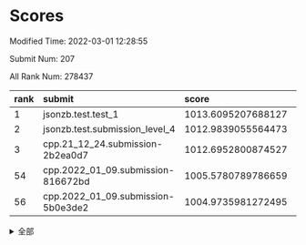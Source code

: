 # Scores

Modified Time: 2022-03-01 12:28:55

Submit Num: 207

All Rank Num: 278437

| rank |               submit               |       score        |       sigma        | pk_num |
| :--- | :--------------------------------- | :----------------- | :----------------- | :----- |
| 1    | jsonzb.test.test_1                 | 1013.6095207688127 | 0.7871444992027707 | 5377   |
| 2    | jsonzb.test.submission_level_4     | 1012.9839055564473 | 0.8055430555007459 | 5379   |
| 3    | cpp.21_12_24.submission-2b2ea0d7   | 1012.6952800874527 | 0.7780053786913543 | 5381   |
| 54   | cpp.2022_01_09.submission-816672bd | 1005.5780789786659 | 0.7051854891817275 | 5381   |
| 56   | cpp.2022_01_09.submission-5b0e3de2 | 1004.9735981272495 | 0.7180677278552988 | 5382   |


<details>
<summary>全部</summary>

| rank |                 submit                 |       score        |       sigma        | pk_num |
| :--- | :------------------------------------- | :----------------- | :----------------- | :----- |
| 1    | jsonzb.test.test_1                     | 1013.6095207688127 | 0.7871444992027707 | 5377   |
| 2    | jsonzb.test.submission_level_4         | 1012.9839055564473 | 0.8055430555007459 | 5379   |
| 3    | cpp.21_12_24.submission-2b2ea0d7       | 1012.6952800874527 | 0.7780053786913543 | 5381   |
| 4    | gobigger.level_3.submission_level_3_29 | 1012.6780670461342 | 0.7903742164290609 | 5379   |
| 5    | gobigger.level_3.submission_level_3_25 | 1011.6560066805239 | 0.7769043232281085 | 5386   |
| 6    | gobigger.level_3.submission_level_3_24 | 1011.6302052166222 | 0.7791003032473387 | 5377   |
| 7    | gobigger.level_3.submission_level_3_2  | 1011.5780336978145 | 0.7881553711331538 | 5377   |
| 8    | gobigger.level_3.submission_level_3_43 | 1011.1033520331669 | 0.7779211752340185 | 5379   |
| 9    | gobigger.level_3.submission_level_3_10 | 1011.0923150942982 | 0.7708519131770941 | 5385   |
| 10   | gobigger.level_3.submission_level_3_28 | 1011.0382739282786 | 0.7751067129667154 | 5374   |
| 11   | gobigger.level_3.submission_level_3_18 | 1010.9671776616344 | 0.7522342239716144 | 5377   |
| 12   | gobigger.level_3.submission_level_3_15 | 1010.920856503751  | 0.7817775892341676 | 5384   |
| 13   | gobigger.level_3.submission_level_3_13 | 1010.9047350697809 | 0.7676647405524797 | 5377   |
| 14   | gobigger.level_3.submission_level_3_27 | 1010.8461545528193 | 0.761236809506187  | 5383   |
| 15   | gobigger.level_3.submission_level_3_38 | 1010.7523026997693 | 0.7663260135187328 | 5380   |
| 16   | gobigger.level_3.submission_level_3_5  | 1010.7439849942741 | 0.7927506549938347 | 5379   |
| 17   | gobigger.level_3.submission_level_3_44 | 1010.676284410061  | 0.7537886642396202 | 5383   |
| 18   | gobigger.level_3.submission_level_3_48 | 1010.6718363756897 | 0.7599901253673449 | 5377   |
| 19   | gobigger.level_3.submission_level_3_7  | 1010.5351766489586 | 0.7766145286129532 | 5377   |
| 20   | gobigger.level_3.submission_level_3_1  | 1010.5333656127589 | 0.7538271518640233 | 5380   |
| 21   | gobigger.level_3.submission_level_3_42 | 1010.4784959880177 | 0.7747412581371687 | 5381   |
| 22   | gobigger.level_3.submission_level_3_4  | 1010.4682217227446 | 0.76436501168949   | 5379   |
| 23   | gobigger.level_3.submission_level_3_23 | 1010.4554361144835 | 0.7522213618465788 | 5381   |
| 24   | gobigger.level_3.submission_level_3_34 | 1010.2518850764559 | 0.7355872633543236 | 5381   |
| 25   | gobigger.level_3.submission_level_3_40 | 1010.1624930811488 | 0.7552984558249881 | 5383   |
| 26   | gobigger.level_3.submission_level_3_33 | 1010.1347278276603 | 0.7832590484567827 | 5386   |
| 27   | gobigger.level_3.submission_level_3_14 | 1010.1029592931308 | 0.756510551269192  | 5382   |
| 28   | gobigger.level_3.submission_level_3_39 | 1010.0950954893531 | 0.7381941203795984 | 5385   |
| 29   | gobigger.level_3.submission_level_3_6  | 1010.0466568146509 | 0.7435672140961606 | 5380   |
| 30   | gobigger.level_3.submission_level_3_32 | 1009.9751256740761 | 0.748895179776872  | 5379   |
| 31   | gobigger.level_3.submission_level_3_16 | 1009.9177068352716 | 0.7790308827248031 | 5385   |
| 32   | gobigger.level_3.submission_level_3_12 | 1009.7597605787759 | 0.7299873830916154 | 5382   |
| 33   | gobigger.level_3.submission_level_3_35 | 1009.7307957221775 | 0.7461081386939553 | 5380   |
| 34   | gobigger.level_3.submission_level_3_36 | 1009.668644154636  | 0.7571975951251102 | 5381   |
| 35   | gobigger.level_3.submission_level_3_41 | 1009.5651124916628 | 0.7426734856989244 | 5379   |
| 36   | gobigger.level_3.submission_level_3_30 | 1009.5451764331312 | 0.7561450662562675 | 5376   |
| 37   | gobigger.level_3.submission_level_3_37 | 1009.4962889998167 | 0.7487138285730721 | 5376   |
| 38   | gobigger.level_3.submission_level_3_31 | 1009.4961899167487 | 0.7295941952001002 | 5379   |
| 39   | gobigger.level_3.submission_level_3_49 | 1009.4610329322204 | 0.7519771041864619 | 5381   |
| 40   | gobigger.level_3.submission_level_3_20 | 1009.4496116535537 | 0.7633555583542259 | 5382   |
| 41   | gobigger.level_3.submission_level_3_17 | 1009.4367288710721 | 0.7567777216487691 | 5381   |
| 42   | gobigger.level_3.submission_level_3_22 | 1009.4151167644468 | 0.7609297657364315 | 5373   |
| 43   | gobigger.level_3.submission_level_3_19 | 1009.3862345167207 | 0.7481828869873358 | 5377   |
| 44   | gobigger.level_3.submission_level_3_47 | 1009.248331259529  | 0.7458862193471362 | 5379   |
| 45   | gobigger.level_3.submission_level_3_9  | 1009.1858038591291 | 0.7487773066263066 | 5386   |
| 46   | gobigger.level_3.submission_level_3_0  | 1009.0819369167982 | 0.7644566706058443 | 5385   |
| 47   | gobigger.level_3.submission_level_3_45 | 1009.0433681679502 | 0.7593479437221637 | 5378   |
| 48   | gobigger.level_3.submission_level_3_11 | 1009.0030280695611 | 0.7680430500608711 | 5380   |
| 49   | gobigger.level_3.submission_level_3_46 | 1008.9648280168875 | 0.7601886402267745 | 5381   |
| 50   | gobigger.level_3.submission_level_3_26 | 1008.9299692624135 | 0.7285340870563821 | 5379   |
| 51   | gobigger.level_3.submission_level_3_8  | 1008.7583092778613 | 0.7474513749920364 | 5381   |
| 52   | gobigger.level_3.submission_level_3_3  | 1008.5565395508578 | 0.7553387947205237 | 5384   |
| 53   | gobigger.level_3.submission_level_3_21 | 1008.5065918571302 | 0.7475038911977446 | 5379   |
| 54   | cpp.2022_01_09.submission-816672bd     | 1005.5780789786659 | 0.7051854891817275 | 5381   |
| 55   | gobigger.level_1.submission_level_1_5  | 1005.0520618231723 | 0.7353862748035267 | 5382   |
| 56   | cpp.2022_01_09.submission-5b0e3de2     | 1004.9735981272495 | 0.7180677278552988 | 5382   |
| 57   | gobigger.level_1.submission_level_1_8  | 1004.9143956354402 | 0.7157625922493515 | 5383   |
| 58   | gobigger.level_1.submission_level_1_43 | 1004.8757091668127 | 0.7312680301992307 | 5383   |
| 59   | gobigger.level_1.submission_level_1_7  | 1004.3558869890287 | 0.708780893427023  | 5382   |
| 60   | gobigger.level_1.submission_level_1_16 | 1004.3551105156492 | 0.7199556643316951 | 5387   |
| 61   | gobigger.level_1.submission_level_1_33 | 1004.2097777879679 | 0.7268978260004723 | 5383   |
| 62   | gobigger.level_1.submission_level_1_14 | 1004.1625039772892 | 0.7200135175503656 | 5380   |
| 63   | gobigger.level_1.submission_level_1_36 | 1004.1306714479653 | 0.7091757704418037 | 5383   |
| 64   | gobigger.level_1.submission_level_1_19 | 1004.124746945422  | 0.7176192779884769 | 5382   |
| 65   | gobigger.level_1.submission_level_1_48 | 1004.1141620457956 | 0.7207305936912027 | 5385   |
| 66   | gobigger.level_1.submission_level_1_26 | 1004.0767942482266 | 0.7137492100076407 | 5386   |
| 67   | gobigger.level_1.submission_level_1_39 | 1004.0290548551867 | 0.7216614885507985 | 5379   |
| 68   | gobigger.level_1.submission_level_1_17 | 1003.907791339867  | 0.7126140030693733 | 5384   |
| 69   | gobigger.level_1.submission_level_1_37 | 1003.7977120672368 | 0.7168183839068863 | 5381   |
| 70   | gobigger.level_1.submission_level_1_24 | 1003.761517645393  | 0.7293606696797481 | 5386   |
| 71   | gobigger.level_1.submission_level_1_1  | 1003.72484424227   | 0.7252460045587737 | 5381   |
| 72   | gobigger.level_1.submission_level_1_30 | 1003.6927186119327 | 0.7178773121723795 | 5381   |
| 73   | gobigger.level_1.submission_level_1_20 | 1003.6481379499222 | 0.723699207053738  | 5377   |
| 74   | gobigger.level_1.submission_level_1_28 | 1003.6137085367287 | 0.7088310046377011 | 5386   |
| 75   | gobigger.level_1.submission_level_1_31 | 1003.6114166086805 | 0.711013188995297  | 5379   |
| 76   | gobigger.level_1.submission_level_1_47 | 1003.588781843851  | 0.7185571251250757 | 5379   |
| 77   | gobigger.level_1.submission_level_1_9  | 1003.5681264054451 | 0.7127705234061968 | 5382   |
| 78   | gobigger.level_1.submission_level_1_13 | 1003.5589917402873 | 0.7180839365640828 | 5380   |
| 79   | gobigger.level_1.submission_level_1_34 | 1003.5252525344144 | 0.721379341697011  | 5383   |
| 80   | gobigger.level_1.submission_level_1_35 | 1003.4533100172526 | 0.7231705870573462 | 5377   |
| 81   | gobigger.level_1.submission_level_1_6  | 1003.4299729770265 | 0.7128740472521412 | 5382   |
| 82   | gobigger.level_1.submission_level_1_3  | 1003.3483699155696 | 0.7236998811857488 | 5381   |
| 83   | gobigger.level_1.submission_level_1_38 | 1003.3021630755107 | 0.7203556645576202 | 5379   |
| 84   | gobigger.level_1.submission_level_1_32 | 1003.2261658086358 | 0.7212339974375102 | 5377   |
| 85   | gobigger.level_1.submission_level_1_12 | 1003.2132084879851 | 0.7131591437862431 | 5382   |
| 86   | gobigger.level_1.submission_level_1_22 | 1003.1828791492882 | 0.7189524609551671 | 5377   |
| 87   | gobigger.level_1.submission_level_1_46 | 1003.1565831498754 | 0.7116449844620238 | 5386   |
| 88   | gobigger.level_1.submission_level_1_25 | 1003.1448890406201 | 0.715829571034246  | 5382   |
| 89   | gobigger.level_1.submission_level_1_11 | 1003.1274726158988 | 0.7200947006133138 | 5385   |
| 90   | gobigger.level_1.submission_level_1_49 | 1003.0146965573587 | 0.7188759242788254 | 5381   |
| 91   | gobigger.level_1.submission_level_1_18 | 1003.00725754073   | 0.7169685525114591 | 5381   |
| 92   | gobigger.level_1.submission_level_1_23 | 1002.9373608764336 | 0.7134475372095346 | 5382   |
| 93   | gobigger.level_1.submission_level_1_15 | 1002.9244663387497 | 0.7207702039586659 | 5380   |
| 94   | gobigger.level_1.submission_level_1_0  | 1002.9096649608385 | 0.7123980908033122 | 5383   |
| 95   | gobigger.level_1.submission_level_1_41 | 1002.7642032095093 | 0.7169984457649632 | 5382   |
| 96   | gobigger.level_1.submission_level_1_10 | 1002.7015452086666 | 0.7195951467560651 | 5379   |
| 97   | gobigger.level_1.submission_level_1_29 | 1002.6545453980106 | 0.7144501325192522 | 5387   |
| 98   | gobigger.level_1.submission_level_1_2  | 1002.5987767280377 | 0.7119682678207896 | 5382   |
| 99   | gobigger.level_1.submission_level_1_45 | 1002.5571183448446 | 0.7115480496256815 | 5381   |
| 100  | gobigger.level_1.submission_level_1_21 | 1002.4811973661369 | 0.7171003849959019 | 5380   |
| 101  | gobigger.level_1.submission_level_1_4  | 1002.4072786797259 | 0.720520670398996  | 5380   |
| 102  | gobigger.level_1.submission_level_1_42 | 1002.1608571503958 | 0.7286699143754088 | 5382   |
| 103  | gobigger.level_1.submission_level_1_44 | 1002.1334377405357 | 0.706753848618034  | 5384   |
| 104  | gobigger.level_1.submission_level_1_27 | 1001.8881056965871 | 0.7164191427546549 | 5384   |
| 105  | gobigger.level_1.submission_level_1_40 | 1001.1403029071654 | 0.7181821991450986 | 5384   |
| 106  | gobigger.random.submission_random_30   | 997.3560242054566  | 0.7019494292549012 | 5380   |
| 107  | gobigger.random.submission_random_19   | 997.2568449701542  | 0.7293336556307797 | 5380   |
| 108  | gobigger.random.submission_random_38   | 997.0694580897876  | 0.718623730286818  | 5376   |
| 109  | gobigger.random.submission_random_24   | 996.9838213378198  | 0.7051790403128215 | 5378   |
| 110  | gobigger.random.submission_random_25   | 996.6676180453801  | 0.7097130604610459 | 5385   |
| 111  | gobigger.random.submission_random_39   | 996.6161012455264  | 0.7129709597509599 | 5381   |
| 112  | gobigger.random.submission_random_33   | 996.5112609328119  | 0.7156781472892234 | 5378   |
| 113  | gobigger.random.submission_random_37   | 996.4844536358742  | 0.6980571161177026 | 5381   |
| 114  | gobigger.random.submission_random_45   | 996.4755401270322  | 0.7015563399247693 | 5381   |
| 115  | gobigger.random.submission_random_5    | 996.4370554595629  | 0.6959953576204267 | 5380   |
| 116  | gobigger.random.submission_random_40   | 996.3334334128025  | 0.7096231028670843 | 5379   |
| 117  | gobigger.random.submission_random_16   | 996.3189290900875  | 0.7124874039918677 | 5380   |
| 118  | gobigger.random.submission_random_49   | 996.2850139582699  | 0.6995376430807734 | 5377   |
| 119  | gobigger.random.submission_random_20   | 996.2846635762725  | 0.7202104391378474 | 5382   |
| 120  | gobigger.random.submission_random_35   | 996.2793351611409  | 0.7073191340243891 | 5382   |
| 121  | gobigger.random.submission_random_47   | 996.2370831837042  | 0.7208990208976995 | 5380   |
| 122  | gobigger.random.submission_random_31   | 996.2320150720968  | 0.7294941116698667 | 5384   |
| 123  | gobigger.random.submission_random_27   | 996.2097680745119  | 0.7173720147846926 | 5379   |
| 124  | gobigger.random.submission_random_1    | 996.1813920827938  | 0.7162026885343479 | 5386   |
| 125  | gobigger.random.submission_random_2    | 996.0891676912046  | 0.7192701315887001 | 5385   |
| 126  | gobigger.random.submission_random_28   | 996.0394515231011  | 0.7174333848966261 | 5379   |
| 127  | gobigger.random.submission_random_7    | 995.9743971365874  | 0.7096413373996463 | 5376   |
| 128  | gobigger.random.submission_random_12   | 995.9218888451106  | 0.7130377445361992 | 5383   |
| 129  | gobigger.random.submission_random_36   | 995.8956664620799  | 0.7122526336744162 | 5377   |
| 130  | gobigger.random.submission_random_34   | 995.8861941273236  | 0.7203833390809357 | 5380   |
| 131  | gobigger.random.submission_random_26   | 995.7685672887889  | 0.7031874688002265 | 5381   |
| 132  | gobigger.random.submission_random_0    | 995.7307535030483  | 0.6948470406516984 | 5380   |
| 133  | gobigger.random.submission_random_42   | 995.7123796651391  | 0.7250791500716298 | 5380   |
| 134  | gobigger.random.submission_random_48   | 995.6954310829861  | 0.7102690700291078 | 5380   |
| 135  | gobigger.random.submission_random_18   | 995.6429193289159  | 0.7227043449857742 | 5379   |
| 136  | gobigger.random.submission_random_15   | 995.6076524369671  | 0.7207509352925292 | 5383   |
| 137  | gobigger.random.submission_random_4    | 995.6007011923755  | 0.7242063969734535 | 5379   |
| 138  | gobigger.random.submission_random_9    | 995.5791674128743  | 0.7092101613654754 | 5376   |
| 139  | gobigger.random.submission_random_23   | 995.5508970074915  | 0.7117092957183043 | 5381   |
| 140  | gobigger.random.submission_random_41   | 995.5343250729666  | 0.7101672291409284 | 5376   |
| 141  | gobigger.random.submission_random_13   | 995.4301074153956  | 0.7253190721390448 | 5376   |
| 142  | gobigger.random.submission_random_17   | 995.4061113674428  | 0.7260743009460694 | 5377   |
| 143  | gobigger.random.submission_random_32   | 995.4000917524688  | 0.7153662025027067 | 5383   |
| 144  | gobigger.random.submission_random_29   | 995.1938148319007  | 0.7173403914526323 | 5382   |
| 145  | gobigger.random.submission_random_44   | 995.1503902265814  | 0.7079068107894064 | 5380   |
| 146  | gobigger.random.submission_random_8    | 995.1118951015278  | 0.7184524185095132 | 5379   |
| 147  | gobigger.random.submission_random_22   | 995.0615592378882  | 0.7123490734572989 | 5380   |
| 148  | gobigger.random.submission_random_10   | 994.9912380029768  | 0.7083705527573156 | 5383   |
| 149  | gobigger.random.submission_random_11   | 994.985818254477   | 0.7361826441424226 | 5380   |
| 150  | gobigger.random.submission_random_43   | 994.9452234260802  | 0.7181444029023084 | 5379   |
| 151  | gobigger.random.submission_random_46   | 994.8457546385009  | 0.7209607538178712 | 5378   |
| 152  | gobigger.random.submission_random_14   | 994.6520022375157  | 0.7285188192012283 | 5380   |
| 153  | gobigger.random.submission_random_6    | 994.6227997171296  | 0.7244798185403738 | 5380   |
| 154  | gobigger.random.submission_random_21   | 994.5381634939761  | 0.7308615220007127 | 5378   |
| 155  | gobigger.random.submission_random_3    | 994.4774020975327  | 0.7112092139928425 | 5380   |
| 156  | gobigger.level_2.submission_level_2_37 | 994.4141256563602  | 0.7232529486856394 | 5378   |
| 157  | gobigger.level_2.submission_level_2_6  | 993.6558758242255  | 0.7431299757636132 | 5382   |
| 158  | gobigger.level_2.submission_level_2_40 | 993.5050412954987  | 0.7320681217639702 | 5374   |
| 159  | gobigger.level_2.submission_level_2_14 | 993.4603076229794  | 0.7449036649700019 | 5377   |
| 160  | gobigger.level_2.submission_level_2_22 | 993.4411386710921  | 0.7422921239906835 | 5382   |
| 161  | gobigger.level_2.submission_level_2_11 | 993.3713360454495  | 0.7202588977625412 | 5380   |
| 162  | gobigger.level_2.submission_level_2_44 | 993.2983509116226  | 0.7298763282765421 | 5378   |
| 163  | gobigger.level_2.submission_level_2_2  | 993.2292258346432  | 0.7312086534388367 | 5379   |
| 164  | gobigger.level_2.submission_level_2_5  | 993.1964315493559  | 0.7402305509044822 | 5376   |
| 165  | gobigger.level_2.submission_level_2_33 | 993.1959925460934  | 0.7517041871127714 | 5377   |
| 166  | gobigger.level_2.submission_level_2_25 | 993.0621489161565  | 0.7334672471588629 | 5381   |
| 167  | gobigger.level_2.submission_level_2_3  | 993.0224646682531  | 0.7301458209518678 | 5377   |
| 168  | gobigger.level_2.submission_level_2_28 | 992.9966946064081  | 0.7490409764378235 | 5381   |
| 169  | gobigger.level_2.submission_level_2_15 | 992.8465179992598  | 0.7295337220190378 | 5383   |
| 170  | gobigger.level_2.submission_level_2_31 | 992.8140795761246  | 0.7368828936562185 | 5379   |
| 171  | gobigger.level_2.submission_level_2_10 | 992.6222655575806  | 0.7285919002109048 | 5374   |
| 172  | gobigger.level_2.submission_level_2_32 | 992.5889689404847  | 0.7648344623089999 | 5378   |
| 173  | gobigger.level_2.submission_level_2_21 | 992.4359203084324  | 0.7447084126640005 | 5378   |
| 174  | gobigger.level_2.submission_level_2_42 | 992.4189090430528  | 0.7492828715465911 | 5376   |
| 175  | gobigger.level_2.submission_level_2_7  | 992.2640770771635  | 0.7519636438843997 | 5382   |
| 176  | gobigger.level_2.submission_level_2_38 | 992.1353606448129  | 0.7541779727730505 | 5381   |
| 177  | gobigger.level_2.submission_level_2_20 | 992.0972559134045  | 0.742466097281344  | 5380   |
| 178  | gobigger.level_2.submission_level_2_48 | 992.0951046298326  | 0.7523527968585644 | 5381   |
| 179  | gobigger.level_2.submission_level_2_18 | 992.0513488148634  | 0.7544093923796426 | 5385   |
| 180  | gobigger.level_2.submission_level_2_8  | 992.0267081979057  | 0.7453673556808609 | 5384   |
| 181  | gobigger.level_2.submission_level_2_49 | 991.9687606548391  | 0.7330873181374333 | 5381   |
| 182  | gobigger.level_2.submission_level_2_4  | 991.9502889032823  | 0.7619512972989231 | 5381   |
| 183  | gobigger.level_2.submission_level_2_43 | 991.7504870910969  | 0.7747536704535997 | 5378   |
| 184  | gobigger.level_2.submission_level_2_27 | 991.7378728393643  | 0.7532134312483346 | 5382   |
| 185  | gobigger.level_2.submission_level_2_34 | 991.7159588759283  | 0.7394484184321499 | 5377   |
| 186  | gobigger.level_2.submission_level_2_12 | 991.7052270302745  | 0.7745677780431022 | 5381   |
| 187  | gobigger.level_2.submission_level_2_41 | 991.5919688666863  | 0.7608519215787217 | 5381   |
| 188  | gobigger.level_2.submission_level_2_30 | 991.4535022164878  | 0.7706336938629651 | 5383   |
| 189  | gobigger.level_2.submission_level_2_16 | 991.3402283200116  | 0.7398612919106723 | 5380   |
| 190  | gobigger.level_2.submission_level_2_24 | 991.26155254991    | 0.7456899177635874 | 5374   |
| 191  | gobigger.level_2.submission_level_2_17 | 991.2563394126255  | 0.7730161727794931 | 5381   |
| 192  | gobigger.level_2.submission_level_2_39 | 991.1945814712533  | 0.7530621083333284 | 5373   |
| 193  | gobigger.level_2.submission_level_2_9  | 991.1874733135248  | 0.7379619796610198 | 5383   |
| 194  | gobigger.level_2.submission_level_2_47 | 991.1615330873825  | 0.7606809702206869 | 5387   |
| 195  | gobigger.level_2.submission_level_2_23 | 990.9139142545754  | 0.7515933202217493 | 5384   |
| 196  | gobigger.level_2.submission_level_2_36 | 990.8959471741425  | 0.7657904527023041 | 5382   |
| 197  | gobigger.level_2.submission_level_2_35 | 990.8554762841488  | 0.7590502295949937 | 5376   |
| 198  | gobigger.level_2.submission_level_2_46 | 990.8386499232255  | 0.7484283880161201 | 5377   |
| 199  | gobigger.level_2.submission_level_2_29 | 990.8177160586725  | 0.7880807227340426 | 5377   |
| 200  | gobigger.level_2.submission_level_2_0  | 990.7827378387415  | 0.779712534447872  | 5379   |
| 201  | gobigger.level_2.submission_level_2_45 | 990.5401500271375  | 0.776648586541406  | 5381   |
| 202  | gobigger.level_2.submission_level_2_26 | 990.4903472903653  | 0.7643060787814001 | 5380   |
| 203  | gobigger.level_2.submission_level_2_1  | 990.400798544992   | 0.760690559034335  | 5381   |
| 204  | gobigger.level_2.submission_level_2_19 | 990.0059489480435  | 0.7840606885515905 | 5378   |
| 205  | gobigger.level_2.submission_level_2_13 | 989.5226411132846  | 0.7833566588347645 | 5378   |
| 206  | gobigger.none.submission_none_0        | 977.4419170721404  | 1.349794650437841  | 5382   |
| 207  | gobigger.none.submission_none_1        | 974.9871365958202  | 1.5547946876580303 | 5383   |

</details>